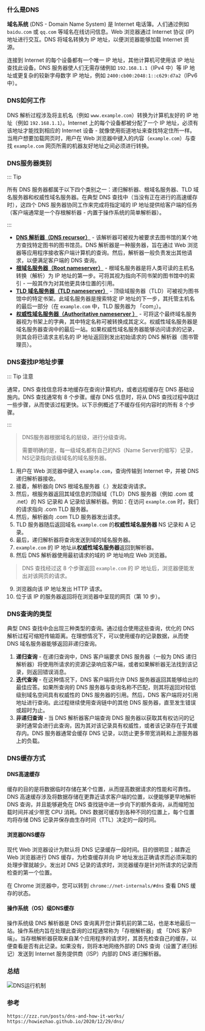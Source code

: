 

### 什么是DNS

**域名系统** (DNS - Domain Name System) 是 Internet 电话簿。人们通过例如 `baidu.com` 或 `qq.com` 等域名在线访问信息。Web 浏览器通过 Internet 协议 (IP) 地址进行交互。DNS 将域名转换为 IP 地址，以便浏览器能够加载 Internet 资源。



连接到 Internet 的每个设备都有一个唯一 IP 地址，其他计算机可使用该 IP 地址查找此设备。DNS 服务器使人们无需存储例如 `192.168.1.1`（IPv4 中）等 IP 地址或更复杂的较新字母数字 IP 地址，例如 `2400:cb00:2048:1::c629:d7a2`（IPv6 中）。



### DNS如何工作

DNS 解析过程涉及将主机名（例如 `www.example.com`）转换为计算机友好的 IP 地址（例如 `192.168.1.1`）。Internet 上的每个设备都被分配了一个 IP 地址，必须有该地址才能找到相应的 Internet 设备 - 就像使用街道地址来查找特定住所一样。当用户想要加载网页时，用户在 Web 浏览器中键入的内容（`example.com`）与查找 `example.com` 网页所需的机器友好地址之间必须进行转换。



### DNS服务器类别

::: Tip

所有 DNS 服务器都属于以下四个类别之一：递归解析器、根域名服务器、TLD 域名服务器和权威性域名服务器。在典型 DNS 查找中（当没有正在进行的高速缓存时），这四个 DNS 服务器协同工作来完成将指定域的 IP 地址提供给客户端的任务（客户端通常是一个存根解析器 - 内置于操作系统的简单解析器）。

:::



- **[DNS 解析器（DNS recursor）]()** - 该解析器可被视为被要求去图书馆的某个地方查找特定图书的图书馆员。DNS 解析器是一种服务器，旨在通过 Web 浏览器等应用程序接收客户端计算机的查询。然后，解析器一般负责发出其他请求，以便满足客户端的 DNS 查询。
- **[根域名服务器（Root nameserver）]()** - 根域名服务器是将人类可读的主机名转换（解析）为 IP 地址的第一步。可将其视为指向不同书架的图书馆中的索引 - 一般其作为对其他更具体位置的引用。
- **[TLD 域名服务器（TLD nameserver）]()** - 顶级域服务器（TLD）可被视为图书馆中的特定书架。此域名服务器是搜索特定 IP 地址的下一步，其托管主机名的最后一部分（在 `example.com` 中，TLD 服务器为 「com」）。
- **[权威性域名服务器（Authoritative nameserver ）]()** - 可将这个最终域名服务器视为书架上的字典，其中特定名称可被转换成其定义。权威性域名服务器是域名服务器查询中的最后一站。如果权威性域名服务器能够访问请求的记录，则其会将已请求主机名的 IP 地址返回到发出初始请求的 DNS 解析器（图书管理员）。



### DNS查找IP地址步骤

::: Tip 注意

通常，DNS 查找信息将本地缓存在查询计算机内，或者远程缓存在 DNS 基础设施内。DNS 查找通常有 8 个步骤。缓存 DNS 信息时，将从 DNS 查找过程中跳过一些步骤，从而使该过程更快。以下示例概述了不缓存任何内容时的所有 8 个步骤。

:::



>DNS服务器根据域名的层级，进行分级查询。
>
>需要明确的是，每一级域名都有自己的NS（Name Server的缩写）记录，NS记录指向该级域名的域名服务器。



1. 用户在 Web 浏览器中键入 `example.com`，查询传输到 Internet 中，并被 DNS 递归解析器接收。
2. 接着，解析器向 DNS 根域名服务器（.）发起查询请求。
3. 然后，根服务器返回其域信息的顶级域（TLD）DNS 服务器（例如 .com 或 .net）的 NS 记录和 A 记录给该解析器。例如：在访问 `example.com` 时，我们的请求指向 .com TLD 服务器。
4. 然后，解析器向 .com TLD 服务器发出请求。
5. TLD 服务器随后返回域名 `example.com` 的**权威性域名服务器** NS 记录和 A 记录。
6. 最后，递归解析器将查询发送到域的域名服务器。
7. `example.com` 的 IP 地址从**权威性域名服务器**返回到解析器。
8. 然后 DNS 解析器使用最初请求的域的 IP 地址响应 Web 浏览器。

> DNS 查找经过这 8 个步骤返回 `example.com` 的 IP 地址后，浏览器便能发出对该网页的请求。

9. 浏览器向该 IP 地址发出 HTTP 请求。
10. 位于该 IP 的服务器返回将在浏览器中呈现的网页（第 10 步）。



### DNS查询的类型

典型 DNS 查找中会出现三种类型的查询。通过组合使用这些查询，优化的 DNS 解析过程可缩短传输距离。在理想情况下，可以使用缓存的记录数据，从而使 DNS 域名服务器能够返回非递归查询。

1. **递归查询** - 在递归查询中，DNS 客户端要求 DNS 服务器（一般为 DNS 递归解析器）将使用所请求的资源记录响应客户端，或者如果解析器无法找到该记录，则返回错误消息。
2. **迭代查询** - 在这种情况下，DNS 客户端将允许 DNS 服务器返回其能够给出的最佳应答。如果所查询的 DNS 服务器与查询名称不匹配，则其将返回对较低级别域名空间具有权威性的 DNS 服务器的引用。然后，DNS 客户端将对引用地址进行查询。此过程继续使用查询链中的其他 DNS 服务器，直至发生错误或超时为止。
3. **非递归查询** - 当 DNS 解析器客户端查询 DNS 服务器以获取其有权访问的记录时通常会进行此查询，因为其对该记录具有权威性，或者该记录存在于其缓存内。DNS 服务器通常会缓存 DNS 记录，以防止更多带宽消耗和上游服务器上的负载。



### DNS缓存方式

#### DNS高速缓存

缓存的目的是将数据临时存储在某个位置，从而提高数据请求的性能和可靠性。DNS 高速缓存涉及将数据存储在更靠近请求客户端的位置，以便能够更早地解析 DNS 查询，并且能够避免在 DNS 查找链中进一步向下的额外查询，从而缩短加载时间并减少带宽 CPU 消耗。DNS 数据可缓存到各种不同的位置上，每个位置均将存储 DNS 记录并保存由生存时间（TTL）决定的一段时间。



#### 浏览器DNS缓存

现代 Web 浏览器设计为默认将 DNS 记录缓存一段时间。目的很明显；越靠近 Web 浏览器进行 DNS 缓存，为检查缓存并向 IP 地址发出正确请求而必须采取的处理步骤就越少。发出对 DNS 记录的请求时，浏览器缓存是针对所请求的记录而检查的第一个位置。

在 Chrome 浏览器中，您可以转到 `chrome://net-internals/#dns` 查看 DNS 缓存的状态。



#### 操作系统（OS）级DNS缓存

操作系统级 DNS 解析器是 DNS 查询离开您计算机前的第二站，也是本地最后一站。操作系统内旨在处理此查询的过程通常称为「存根解析器」或 「DNS 客户端」。当存根解析器获取来自某个应用程序的请求时，其首先检查自己的缓存，以便查看是否有此记录。如果没有，则将本地网络外部的 DNS 查询（设置了递归标记）发送到 Internet 服务提供商（ISP）内部的 DNS 递归解析器。



### 总结

![DNS运行机制](https://shinoimg.yyshino.top/img/202303291607036.png)



### 参考

```
https://zzz.run/posts/dns-and-how-it-works/
https://howiezhao.github.io/2020/12/29/dns/
```

